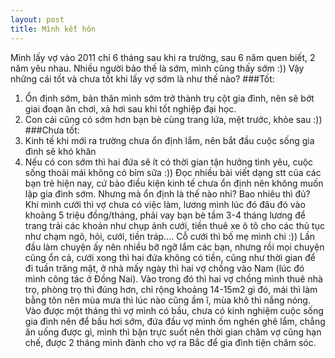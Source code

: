 ```yaml
---
layout: post
title: Mình kết hôn
---
```


  Mình lấy vợ vào 2011 chỉ 6 tháng sau khi ra trường, sau 6 năm quen biết, 2 năm yêu nhau.
Nhiều người bảo thế là sớm, mình cũng thấy sớm :)) Vậy những cái tốt và chưa tốt khi lấy vợ
sớm là như thế nào?
  ###Tốt: 
  1. Ổn định sớm, bản thân mình sớm trở thành trụ cột gia đình, nên sẽ bớt giai đoạn ăn chơi,
xả hơi sau khi tốt nghiệp đại học.
  2. Con cái cũng có sớm hơn bạn bè cùng trang lứa, mệt trước, khỏe sau :))
  ###Chưa tốt:
  1. Kinh tế khi mới ra trường chưa ổn định lắm, nên bắt đầu cuộc sống gia đình sẽ khó khăn
  2. Nếu có con sớm thì hai đứa sẽ ít có thời gian tận hưởng tình yêu, cuộc sống thoải mái
không có bỉm sữa :))
  Đọc nhiều bài viết dạng stt của các bạn trẻ hiện nay, cứ bảo điều kiện kinh tế chưa ổn định
nên không muốn lập gia đình sớm. Nhưng mà ổn định là thế nào nhỉ? Bao nhiêu thì đủ? Khi mình
cưới thì vợ chưa có việc làm, lương mình lúc đó đâu đó vào khoảng 5 triệu đồng/tháng, phải vay
bạn bè tầm 3-4 tháng lương để trang trải các khoản như chụp ảnh cưới, tiền thuê xe ô tô cho các
thủ tục như chạm ngõ, hỏi, cưới, tiền tráp.... Cỗ cưới thì bố mẹ mình chi :)) Lần đầu làm chuyện
ấy nên nhiều bỡ ngỡ lắm các bạn, nhưng rồi mọi chuyện cũng ổn cả, cưới xong thì hai đứa không
có tiền, cũng như thời gian để đi tuần trăng mật, ở nhà mấy ngày thì hai vợ chồng vào Nam (lúc
đó mình công tác ở Đồng Nai).
  Vào trong đó thì hai vợ chồng mình thuê nhà trọ, phòng trọ thì đúng hơn, chỉ rộng khoảng 14-15m2
gì đó, mái thì làm bằng tôn nên mùa mưa thì lúc nào cũng ầm ĩ, mùa khô thì nắng nóng. Vào được
một tháng thì vợ mình có bầu, chưa có kinh nghiệm cuộc sống gia đình nên để bầu hơi sớm, đứa đầu
vợ mình ốm nghén ghê lắm, chẳng ăn uống được gì, mình thì bận trực suốt nên thời gian chăm vợ
cũng hạn chế, được 2 tháng mình đành cho vợ ra Bắc để gia đình tiện chăm sóc.
